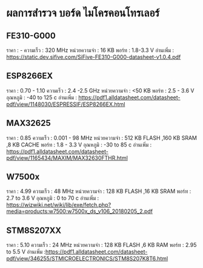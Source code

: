 # ผลการสำรวจ บอร์ด ไมโครคอนโทรเลอร์
## FE310-G000
ราคา : -
ความเร็ว : 320 MHz
หน่วยความจำ : 16 KB
พอร์ท : 1.8-3.3 V
อ่านเพิ่ม : https://static.dev.sifive.com/SiFive-FE310-G000-datasheet-v1.0.4.pdf
## ESP8266EX
ราคา : 0.70 - 1.10
ความเร็ว : 2.4 -2.5 GHz
หน่วยความจำ : <50 KB
พอร์ท : 2.5 - 3.6 V
อุณหภูมิ : -40 to 125 c
อ่านเพิ่ม : https://pdf1.alldatasheet.com/datasheet-pdf/view/1148030/ESPRESSIF/ESP8266EX.html
## MAX32625
ราคา : 0.85
ความเร็ว : 0.001 - 98 MHz
หน่วยความจำ : 512 KB FLASH ,160 KB SRAM ,8 KB CACHE
พอร์ท : 1.8 - 3.3 V
อุณหภูมิ : -30 to 85 c
อ่านเพิ่ม : https://pdf1.alldatasheet.com/datasheet-pdf/view/1165434/MAXIM/MAX32630FTHR.html
## W7500x
ราคา : 4.99
ความเร็ว : 48 MHz
หน่วยความจำ : 128 KB FLASH ,16 KB SRAM
พอร์ท : 2.7 to 3.6 V
อุณหภูมิ : 0 to 70 c
อ่านเพิ่ม : https://wizwiki.net/wiki/lib/exe/fetch.php?media=products:w7500:w7500x_ds_v106_20180205_2.pdf
## STM8S207XX
ราคา : 5.10
ความเร็ว : 24 MHz
หน่วยความจำ : 128 KB FLASH ,6 KB RAM
พอร์ท : 2.95 to 5.5 V
อ่านเพิ่ม :https://pdf1.alldatasheet.com/datasheet-pdf/view/346255/STMICROELECTRONICS/STM8S207K8T6.html
